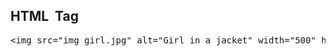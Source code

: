 ## HTML <img> Tag
<pre>
&lt;img src="img_girl.jpg" alt="Girl in a jacket" width="500" height="600"&gt;
</pre>
